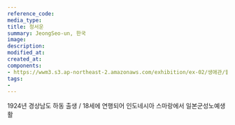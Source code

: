 ```yaml
---
reference_code:
media_type:
title: 정서운
summary: JeongSeo-un, 한국
image:
description:
modified_at:
created_at:
components:
- https://wwm3.s3.ap-northeast-2.amazonaws.com/exhibition/ex-02/생애관/할머니들/정서운.jpg
tags:
-
---
```

1924년 경상남도 하동 출생 /
18세에 연행되어 인도네시아 스마랑에서 일본군성노예생활